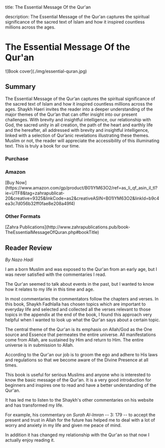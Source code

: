 title: The Essential Message Of the Qur'an

description: The Essential Message of the Qur'an captures the spiritual significance of the sacred text of Islam and how it inspired countless millions across the ages.

# The Essential Message Of the Qur'an

<div markdown="1" class="cover-image">
![Book cover](./img/essential-quran.jpg)
</div>

## Summary

The Essential Message of the Qur’an captures the spiritual significance of the sacred text of Islam and how it inspired countless millions across the ages. Shaykh Haeri invites the reader into a deeper understanding of the major themes of the Qur’an that can offer insight into our present challenges. With brevity and insightful intelligence, our relationship with God, the sacred unity in all creation, the path of the heart and earthly life and the hereafter, all addressed with brevity and insightful intelligence, linked with a selection of Qur’anic revelations illustrating these themes. Muslim or not, the reader will appreciate the accessibility of this illuminating text. This is truly a book for our time.

### Purchase

### Amazon

<div markdown="3" class="purchase-link">
[Buy Now](https://www.amazon.com/gp/product/B01IYM63O2/ref=as_li_qf_asin_il_tl?ie=UTF8&tag=zahrapublicat-20&creative=9325&linkCode=as2&creativeASIN=B01IYM63O2&linkId=b9c4ea3c7d056b32ff0fae8e208a49f4)
</div>

### Other Formats

<div markdown="3" class="purchase-link">
[Zahra Publications](http://www.zahrapublications.pub/book-TheEssentialMessageOfQuran.php#bookTitle)
</div>


## Reader Review

_By Nazo Hadi_

I am a born Muslim and was exposed to the Qur'an from an early age, but I was never satisfied with the commentaries I read.

The Qur'an seemed to talk about events in the past, but I wanted to know how it relates to my life in this time and age.

In most commentaries the commentators follow the chapters and verses. In this book, Shaykh Fadhlalla has chosen topics which are important to everyday life and selected and collected all the verses relevant to those topics in the appendix at the end of the book, I found this approach very helpful when I wanted to look up what the Qur'an says about a certain topic.

The central theme of the Qur'an is its emphasis on Allah/God as the One source and Essence that permeates the entire universe. All manifestations come from Allah, are sustained by Him and return to Him. The entire universe is in submission to Allah.

According to the Qur'an our job is to groom the ego and adhere to His laws and regulations so that we become aware of the Divine Presence at all times.

This book is useful for serious Muslims and anyone who is interested to know the basic message of the Qur'an. It is a very good introduction for beginners and inspires one to read and have a better understanding of the Qur'an.

It has led me to listen to the Shaykh's other commentaries on his website and has transformed my life.

For example, his commentary on _Surah Al-Imran_ -- 3: 179 -- to accept the present and trust in Allah for the future has helped me to deal with a lot of worry and anxiety in my life and given me peace of mind.

In addition it has changed my relationship with the Qur'an so that now I actually enjoy reading it. 

